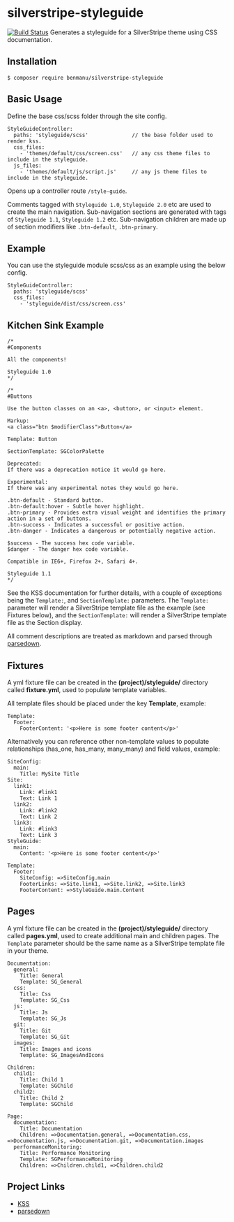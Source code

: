 # silverstripe-styleguide
[![Build Status](https://travis-ci.org/benmanu/silverstripe-styleguide.svg?branch=experiments%2Fpages)](https://travis-ci.org/benmanu/silverstripe-styleguide)
Generates a styleguide for a SilverStripe theme using CSS documentation.

## Installation
	
	$ composer require benmanu/silverstripe-styleguide

## Basic Usage
Define the base css/scss folder through the site config.

	StyleGuideController:
  	  paths: 'styleguide/scss' 				// the base folder used to render kss.
  	  css_files:
    	- 'themes/default/css/screen.css' 	// any css theme files to include in the styleguide.
  	  js_files:
    	- 'themes/default/js/script.js' 	// any js theme files to include in the styleguide.

Opens up a controller route `/style-guide`.

Comments tagged with `Styleguide 1.0`, `Styleguide 2.0` etc are used to create the main navigation.
Sub-navigation sections are generated with tags of `Styleguide 1.1`, `Styleguide 1.2` etc.
Sub-navigation children are made up of section modifiers like `.btn-default`, `.btn-primary`.

## Example
You can use the styleguide module scss/css as an example using the below config.

	StyleGuideController:
  	  paths: 'styleguide/scss'
  	  css_files:
    	- 'styleguide/dist/css/screen.css'

## Kitchen Sink Example
	/*
	#Components

	All the components!

	Styleguide 1.0
	*/

	/*
	#Buttons

	Use the button classes on an <a>, <button>, or <input> element.

	Markup: 
	<a class="btn $modifierClass">Button</a>

	Template: Button

	SectionTemplate: SGColorPalette

	Deprecated:
	If there was a deprecation notice it would go here.

	Experimental:
	If there was any experimental notes they would go here.

	.btn-default - Standard button.
	.btn-default:hover - Subtle hover highlight.
	.btn-primary - Provides extra visual weight and identifies the primary action in a set of buttons.
	.btn-success - Indicates a successful or positive action.
	.btn-danger - Indicates a dangerous or potentially negative action.

	$success - The success hex code variable.
	$danger - The danger hex code variable.

	Compatible in IE6+, Firefox 2+, Safari 4+.

	Styleguide 1.1
	*/

See the KSS documentation for further details, with a couple of exceptions being the `Template:`, and `SectionTemplate:` parameters. The `Template:` parameter will render a SilverStripe template file as the example (see Fixtures below), and the `SectionTemplate:` will render a SilverStripe template file as the Section display.

All comment descriptions are treated as markdown and parsed through [parsedown](http://parsedown.org/).

## Fixtures
A yml fixture file can be created in the **(project)/styleguide/** directory called **fixture.yml**, used to populate template variables. 

All template files should be placed under the key **Template**, example:
	
	Template:
  	  Footer:
  	  	FooterContent: '<p>Here is some footer content</p>'

Alternatively you can reference other non-template values to populate relationships (has_one, has_many, many_many) and field values, example:
	
	SiteConfig:
	  main:
	  	Title: MySite Title
    Site:
  	  link1:
        Link: #link1
        Text: Link 1
      link2:
        Link: #link2
        Text: Link 2
      link3:
        Link: #link3
        Text: Link 3
	StyleGuide:
  	  main:
        Content: '<p>Here is some footer content</p>'
	
	Template:
  	  Footer:
  	  	SiteConfig: =>SiteConfig.main
  	  	FooterLinks: =>Site.link1, =>Site.link2, =>Site.link3
  	  	FooterContent: =>StyleGuide.main.Content

## Pages
A yml fixture file can be created in the **(project)/styleguide/** directory called **pages.yml**, used to create additional main and children pages. The `Template` parameter should be the same name as a SilverStripe template file in your theme.

	Documentation:
	  general:
	    Title: General
	    Template: SG_General
	  css:
	    Title: Css
	    Template: SG_Css
	  js:
	    Title: Js
	    Template: SG_Js
	  git:
	    Title: Git
	    Template: SG_Git
	  images:
	    Title: Images and icons
	    Template: SG_ImagesAndIcons

	Children:
	  child1:
	    Title: Child 1
	    Template: SGChild
	  child2:
	    Title: Child 2
	    Template: SGChild

	Page:
	  documentation:
	    Title: Documentation
	    Children: =>Documentation.general, =>Documentation.css, =>Documentation.js, =>Documentation.git, =>Documentation.images
	  performanceMonitoring:
	    Title: Performance Monitoring
	    Template: SGPerformanceMonitoring
	    Children: =>Children.child1, =>Children.child2

## Project Links
 * [KSS](http://warpspire.com/kss/)
 * [parsedown](http://parsedown.org/)
